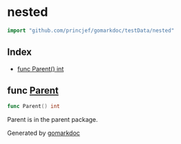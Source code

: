 <!-- Code generated by gomarkdoc. DO NOT EDIT -->

# nested

```go
import "github.com/princjef/gomarkdoc/testData/nested"
```

## Index

- [func Parent\(\) int](<#Parent>)


<a name="Parent"></a>
## func [Parent](<https://github.com/princjef/gomarkdoc?path=testData%2Fnested%2Fparent.go&version=GBmaster&lineStyle=plain&line=4&lineEnd=4&lineStartColumn=1&lineEndColumn=18>)

```go
func Parent() int
```

Parent is in the parent package.

Generated by [gomarkdoc](<https://github.com/princjef/gomarkdoc>)

